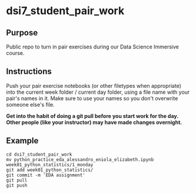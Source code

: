 # dsi7_student_pair_work

## Purpose

Public repo to turn in pair exercises during our Data Science Immersive course.

## Instructions

Push your pair exercise notebooks (or other filetypes when appropriate) into the current week folder / current day folder, using a file name with your pair's names in it. Make sure to use your names so you don't overwrite someone else's file.

**Get into the habit of doing a git pull before you start work for the day. Other people (like your instructor) may have made changes overnight.**

## Example

```
cd dsi7_student_pair_work
mv python_practice_eda_alessandro_eniola_elizabeth.ipynb week01_python_statistics/1_monday
git add week01_python_statistics/
git commit -m 'EDA assignment'
git pull
git push
```
